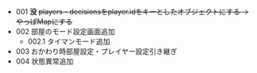 + 001 __没__ ~~players・decisionsをplayer.idをキーとしたオブジェクトにする ->やっぱMapにする~~
+ 002 部屋のモード設定画面追加
    + 002.1 タイマンモード追加
+ 003 おかわり時部屋設定・プレイヤー設定引き継ぎ
+ 004 状態異常追加
